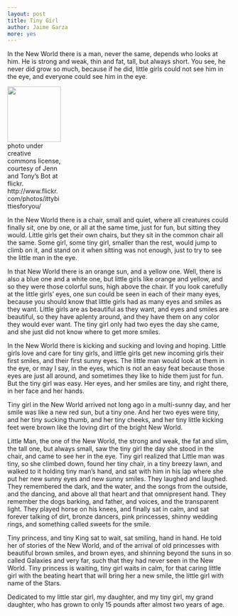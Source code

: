 ```yaml
---
layout: post
title: Tiny Girl
author: Jaime Garza
more: yes
---
```


In the New World there is a man, never the same, depends who looks at him.  He is strong and weak, thin and fat, tall, but always short. You see, he never did grow so much, because if he did, little girls could not see him in the eye, and everyone could see him in the eye.

<div class="left-image">
<img src="{{ site.baseurl }}/images/tiny-girl.jpg" width="120" height="125">
<div class="attribution" style="width:120px;">photo under creative commons license, courtesy of Jenn and Tony’s Bot at flickr. http://www.flickr.com/photos/ittybittiesforyou/</div>
</div>

In the New World there is a chair, small and quiet, where all creatures could finally sit, one by one, or all at the same time, just for fun, but sitting they would.  Little girls get their own chairs, but they sit in the common chair all the same. Some girl, some tiny girl, smaller than the rest, would jump to climb on it, and stand on it when sitting was not enough, just to try to see the little man in the eye.

In that New World there is an orange sun, and a yellow one.  Well, there is also a blue one and a white one, but little girls like orange and yellow, and so they were those colorful suns, high above the chair.  If you look carefully at the little girls’ eyes, one sun could be seen in each of their many eyes, because you should know that little girls had as many eyes and smiles as they want.  Little girls are as beautiful as they want, and eyes and smiles are beautiful, so they have aplenty around, and they have them on any color they would ever want.  The tiny girl only had two eyes the day she came, and she just did not know where to get more smiles.

In the New World there is kicking and sucking and loving and hoping.  Little girls love and care for tiny girls, and little girls get new incoming girls their first smiles, and their first sunny eyes. The little man would look at them in the eye, or may I say, in the eyes, which is not an easy feat because those eyes are just all around, and sometimes they like to hide them just for fun.  But the tiny girl was easy.  Her eyes, and her smiles are tiny, and right there, in her face and her hands.

Tiny girl in the New World arrived not long ago in a multi-sunny day, and her smile was like a new red sun, but a tiny one.  And her two eyes were tiny, and her tiny sucking thumb, and her tiny cheeks, and her tiny little kicking feet were brown like the loving dirt of the bright New World.

Little Man, the one of the New World, the strong and weak, the fat and slim, the tall one, but always small, saw the tiny girl the day she stood in the chair, and came to see her in the eye.  Tiny girl realized that Little man was tiny, so she climbed down, found her tiny chair, in a tiny breezy lawn, and walked to it holding tiny man’s hand, and sat with him in his lap where she put her new sunny eyes and new sunny smiles.  They laughed and laughed.  They remembered the dark, and the water, and the songs from the outside, and the dancing, and above all that heart and that omnipresent hand.  They remember the dogs barking, and father, and voices, and the transparent light.  They played horse on his knees, and finally sat in calm, and sat forever talking of dirt, bronze dancers, pink princesses, shinny wedding rings, and something called sweets for the smile.

Tiny princess, and tiny King sat to wait, sat smiling, hand in hand.  He told her of stories of the New World, and of the arrival of old princesses with beautiful brown smiles, and brown eyes, and shinning beyond the suns in so called Galaxies and very far, such that they had never seen in the New World.  Tiny princess is waiting, tiny girl waits in calm, for that caring little girl with the beating heart that will bring her a new smile, the little girl with name of the Stars.

Dedicated to my little star girl, my daughter, and my tiny girl, my grand daughter, who has grown to only 15 pounds after almost two years of age.